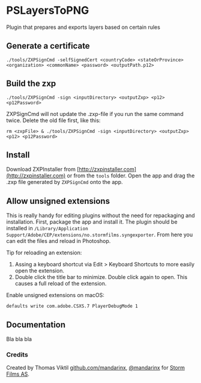 # PSLayersToPNG
Plugin that prepares and exports layers based on certain rules

## Generate a certificate

```
./tools/ZXPSignCmd -selfSignedCert <countryCode> <stateOrProvince> <organization> <commonName> <password> <outputPath.p12>
```

## Build the zxp

```
./tools/ZXPSignCmd -sign <inputDirectory> <outputZxp> <p12> <p12Password>
```

ZXPSignCmd will not update the .zxp-file if you run the same command twice. Delete the old file first, like this:

```
rm <zxpFile> & ./tools/ZXPSignCmd -sign <inputDirectory> <outputZxp> <p12> <p12Password>
```

## Install

Download ZXPInstaller from [http://zxpinstaller.com](http://zxpinstaller.com) or from the ```tools``` folder. Open the app and drag the .zxp file generated by ```ZXPSignCmd``` onto the app.

## Allow unsigned extensions

This is really handy for editing plugins without the need for repackaging and installation. First, package the app and install it. The plugin should be installed in ```/Library/Application Support/Adobe/CEP/extensions/no.stormfilms.syngexporter```. From here you can edit the files and reload in Photoshop.

Tip for reloading an extension:

1. Assing a keyboard shortcut via Edit > Keyboard Shortcuts to more easily open the extension.
2. Double click the title bar to minimize. Double click again to open. This causes a full reload of the extension.

Enable unsigned extensions on macOS:

```
defaults write com.adobe.CSXS.7 PlayerDebugMode 1
```

## Documentation

Bla bla bla

### Credits

Created by Thomas Viktil [github.com/mandarinx](https://github.com/mandarinx), [@mandarinx](https://twitter.com/mandarinx) for [Storm Films AS](http://stormfilms.no).

